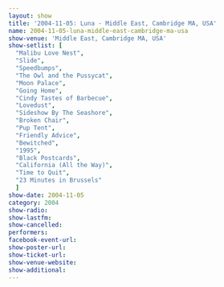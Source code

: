 ```yaml
---
layout: show
title: '2004-11-05: Luna - Middle East, Cambridge MA, USA'
name: 2004-11-05-luna-middle-east-cambridge-ma-usa
show-venue: 'Middle East, Cambridge MA, USA'
show-setlist: [
  "Malibu Love Nest",
  "Slide",
  "Speedbumps",
  "The Owl and the Pussycat",
  "Moon Palace",
  "Going Home",
  "Cindy Tastes of Barbecue",
  "Lovedust",
  "Sideshow By The Seashore",
  "Broken Chair",
  "Pup Tent",
  "Friendly Advice",
  "Bewitched",
  "1995",
  "Black Postcards",
  "California (All the Way)",
  "Time to Quit",
  "23 Minutes in Brussels"
  ]
show-date: 2004-11-05
category: 2004
show-radio: 
show-lastfm: 
show-cancelled: 
performers: 
facebook-event-url: 
show-poster-url: 
show-ticket-url: 
show-venue-website: 
show-additional: 
---
```


